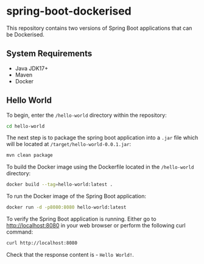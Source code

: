 # spring-boot-dockerised

This repository contains two versions of Spring Boot applications that can be Dockerised.

## System Requirements

- Java JDK17+
- Maven
- Docker

## Hello World

To begin, enter the `/hello-world` directory within the repository:

```bash
cd hello-world
```

The next step is to package the spring boot application into a `.jar` file which will be located at `/target/hello-world-0.0.1.jar`:

```bash
mvn clean package
```

To build the Docker image using the Dockerfile located in the `/hello-world` directory:


```bash
docker build --tag=hello-world:latest .
```

To run the Docker image of the Spring Boot application:


```bash
docker run -d -p8080:8080 hello-world:latest
```

To verify the Spring Boot application is running. Either go to [http://localhost:8080](http://localhost:8080) in your web browser or perform the following curl command:

```bash
curl http://localhost:8080
```
Check that the response content is - `Hello World!`.